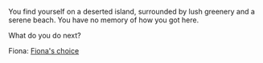 You find yourself on a deserted island, surrounded by lush greenery and a serene beach. You have no memory of how you got here.

What do you do next?

Fiona: [Fiona's choice](choice-wong0328.md)